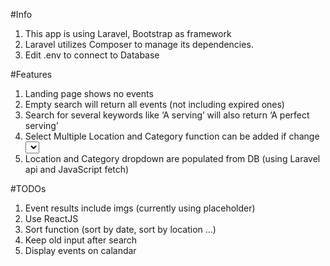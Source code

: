#Info
1. This app is using Laravel, Bootstrap as framework
2. Laravel utilizes Composer to manage its dependencies. 
3. Edit .env to connect to Database

#Features
1. Landing page shows no events
2. Empty search will return all events (not including expired ones)
3. Search for several keywords like ‘A serving’ will also return ‘A perfect serving’
4. Select Multiple Location and Category function can be added if change <select name='location'> to <select name='location[]’> (but we are not allowed to change unchanged.php)
5. Location and Category dropdown are populated from DB (using Laravel api and JavaScript fetch)

#TODOs
1. Event results include imgs (currently using placeholder)
2. Use ReactJS
3. Sort function (sort by date, sort by location …)
4. Keep old input after search
5. Display events on calandar


